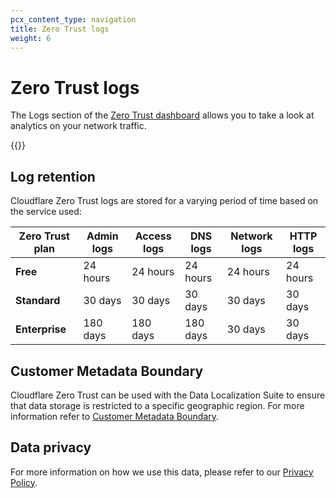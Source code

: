 ```yaml
---
pcx_content_type: navigation
title: Zero Trust logs
weight: 6
---
```


# Zero Trust logs

The Logs section of the [Zero Trust dashboard](https://one.dash.cloudflare.com/) allows you to take a look at analytics on your network traffic.

{{<directory-listing>}}

## Log retention

Cloudflare Zero Trust logs are stored for a varying period of time based on the service used:

| Zero Trust plan | Admin logs | Access logs | DNS logs | Network logs | HTTP logs |
| --------------- | ---------- | ----------- | -------- | ------------ | --------- |
| **Free**        | 24 hours   | 24 hours    | 24 hours | 24 hours     | 24 hours  |
| **Standard**    | 30 days    | 30 days     | 30 days  | 30 days      | 30 days   |
| **Enterprise**  | 180 days   | 180 days    | 180 days | 30 days      | 30 days   |

## Customer Metadata Boundary

Cloudflare Zero Trust can be used with the Data Localization Suite to ensure that data storage is restricted to a specific geographic region. For more information refer to [Customer Metadata Boundary](/data-localization/metadata-boundary/).

## Data privacy

For more information on how we use this data, please refer to our [Privacy Policy](https://www.cloudflare.com/application/privacypolicy/).
